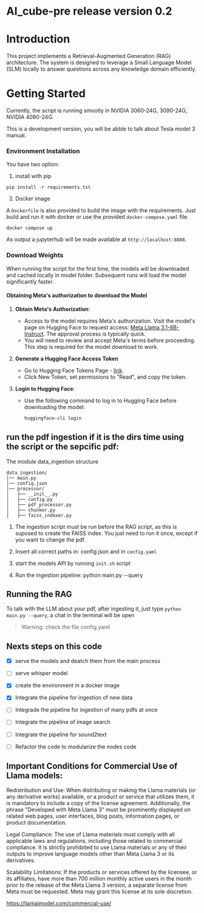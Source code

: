 # AI_cube-pre release version 0.2

# Introduction

This project implements a Retrieval-Augmented Generation (RAG) architecture. The system is designed to leverage a Small Language Model (SLM) locally to answer questions across any knowledge domain efficiently.

# Getting Started

Currently, the script is running smootly in NVIDIA 3060-24G,  3090-24G, NVIDIA 4090-24G.

This is a development version, you will be abble to talk about Tesla model 3 manual.

### Environment Installation

You have two option:

1) install with pip

```
pip install -r requirements.txt

```

2) Docker image

A `Dockerfile` is also provided to build the image with the requirements. Just build and run it with docker or use the provided `docker-compose.yaml` file.

```
docker compose up
```

As output a jupyterhub will be made available at `http://localhost:8888`.

### Download Weights

When running the script for the first time, the models will be downloaded and cached locally in model folder. Subsequent runs will load the model significantly faster.


#### Obtaining Meta's authorization to download the Model

1. **Obtain Meta's Authorization**:

   - Access to the model requires Meta's authorization. Visit the model's page on Hugging Face to request access: [Meta Llama 3.1-8B-Instruct](https://huggingface.co/meta-llama/Llama-3.1-8B-Instruct). The approval process is typically quick.
   - You will need to review and accept Meta's terms before proceeding. This step is required for the model download to work.

2. **Generate a Hugging Face Access Token**

    - Go to Hugging Face Tokens Page - [link](https://huggingface.co/docs/hub/security-tokens).
    - Click New Token, set permissions to "Read", and copy the token.

3. **Login to Hugging Face**:
   - Use the following command to log in to Hugging Face before downloading the model:
     ```bash
     huggingface-cli login
     

## run the pdf ingestion if it is the dirs time using the script or the sepcific pdf:

The module data_ingestion structure

```
data_ingestion/
│── main.py
│── config.json
│── processor/
│   ├── __init__.py
│   ├── config.py
│   ├── pdf_processor.py
│   ├── chunker.py
│   ├── faiss_indexer.py
```

1) The ingestion script must be run before the RAG script, as this is suposed to create the FAISS index.
   You just need to run it once, except if you want to change the pdf.

2) Insert all correct paths in: config.json and in `config.yaml`
3) start the models API by running `init.sh` script
4) Run the ingestion pipeline: python main.py --query

## Running the RAG     
To talk with the LLM about your pdf, after ingesting it, just type `python main.py --query`, a chat in the terminal will be open

> Warning: check the file config.yaml

## Nexts steps on this code

- [x] serve the models and deatch them from the main process
- [ ] serve whisper model
- [x] create the environment in a docker image
- [x] Integrate the pipeline for ingestion of new data
- [ ] Integrade the pipeline for ingestion of many pdfs at once
- [ ] Integrate the pipeline of image search
- [ ] Integrate the pipeline for sound2text
- [ ] Refactor the code to modularize the nodes code



## Important Conditions for Commercial Use of Llama models:

Redistribution and Use:
When distributing or making the Llama materials (or any derivative works) available, or a product or service that utilizes them, it is mandatory to include a copy of the license agreement. Additionally, the phrase "Developed with Meta Llama 3" must be prominently displayed on related web pages, user interfaces, blog posts, information pages, or product documentation.

Legal Compliance:
The use of Llama materials must comply with all applicable laws and regulations, including those related to commercial compliance. It is strictly prohibited to use Llama materials or any of their outputs to improve language models other than Meta Llama 3 or its derivatives.

Scalability Limitations:
If the products or services offered by the licensee, or its affiliates, have more than 700 million monthly active users in the month prior to the release of the Meta Llama 3 version, a separate license from Meta must be requested. Meta may grant this license at its sole discretion.

https://llamaimodel.com/commercial-use/
